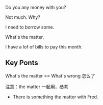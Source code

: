 Do you any money with you? 

Not much. Why?

I need to borrow some.

What's the matter.

I have a lof of bills to pay this month.

## Key Ponts
What's the matter == What's wrong 怎么了

注意：the matter 一起用，[参考](https://english.stackexchange.com/questions/505188/something-the-matter-strange-word-order-indefinite-pronoun-noun)
- There is something the matter with Fred.
